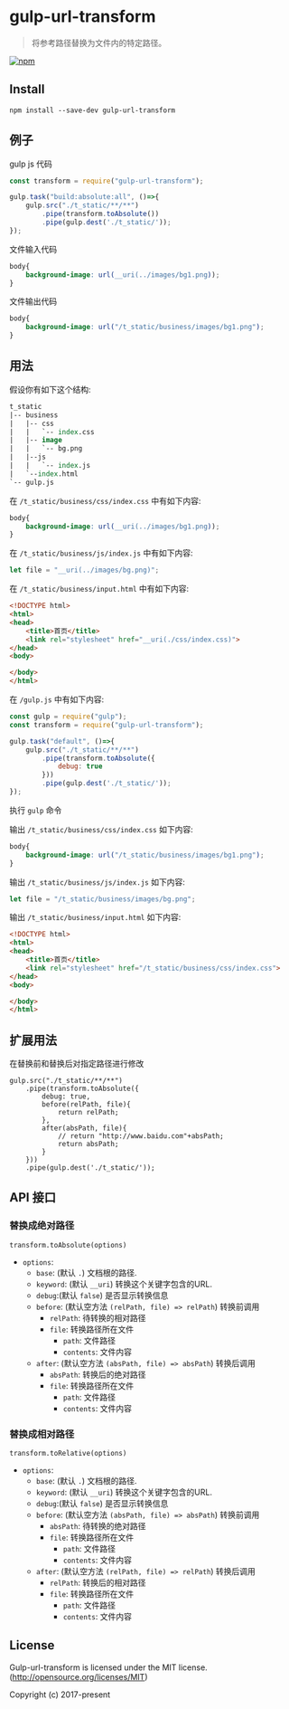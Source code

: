 
# gulp-url-transform
> 将参考路径替换为文件内的特定路径。

[![npm](https://nodei.co/npm/gulp-url-transform.png?downloads=true&downloadRank=true&stars=true)](https://nodei.co/npm/gulp-url-transform/)

## Install


```
npm install --save-dev gulp-url-transform
```

## 例子

gulp js 代码

```js
const transform = require("gulp-url-transform");

gulp.task("build:absolute:all", ()=>{
    gulp.src("./t_static/**/**")
        .pipe(transform.toAbsolute())
        .pipe(gulp.dest('./t_static/'));
});
```

文件输入代码

```css
body{
    background-image: url(__uri(../images/bg1.png));
}
```

文件输出代码
```css
body{
    background-image: url("/t_static/business/images/bg1.png");
}
```

## 用法

假设你有如下这个结构:

```tcl
t_static
|-- business
|   |-- css
|   |   `-- index.css
|   |-- image
|   |   `-- bg.png
|   |--js
|   |   `-- index.js
|   `--index.html
`-- gulp.js
```
在 `/t_static/business/css/index.css` 中有如下内容:

```css
body{
    background-image: url(__uri(../images/bg1.png));
}
```

在 `/t_static/business/js/index.js` 中有如下内容:

```js
let file = "__uri(../images/bg.png)";
```

在 `/t_static/business/input.html` 中有如下内容:

```html
<!DOCTYPE html>
<html>
<head>
    <title>首页</title>
    <link rel="stylesheet" href="__uri(./css/index.css)">
</head>
<body>

</body>
</html>
```

在 `/gulp.js` 中有如下内容:

```js
const gulp = require("gulp");
const transform = require("gulp-url-transform");

gulp.task("default", ()=>{
    gulp.src("./t_static/**/**")
        .pipe(transform.toAbsolute({
            debug: true
        }))
        .pipe(gulp.dest('./t_static/'));
});
```

执行 `gulp` 命令

输出 `/t_static/business/css/index.css` 如下内容:

```css
body{
    background-image: url("/t_static/business/images/bg1.png");
}
```

输出 `/t_static/business/js/index.js` 如下内容:

```js
let file = "/t_static/business/images/bg.png";
```

输出 `/t_static/business/input.html` 如下内容:

```html
<!DOCTYPE html>
<html>
<head>
    <title>首页</title>
    <link rel="stylesheet" href="/t_static/business/css/index.css">
</head>
<body>

</body>
</html>
```

## 扩展用法
在替换前和替换后对指定路径进行修改

```
gulp.src("./t_static/**/**")
    .pipe(transform.toAbsolute({
        debug: true,
        before(relPath, file){
            return relPath;
        },
        after(absPath, file){
            // return "http://www.baidu.com"+absPath;
            return absPath;
        }
    }))
    .pipe(gulp.dest('./t_static/'));
```

## API 接口

### 替换成绝对路径

`transform.toAbsolute(options)`
* `options`:
    * `base`: (默认 `.`) 文档根的路径.
    * `keyword`: (默认 `__uri`) 转换这个关键字包含的URL.
    * `debug`:(默认 `false`) 是否显示转换信息
    * `before`: (默认空方法 `(relPath, file) => relPath`) 转换前调用
        * `relPath`: 待转换的相对路径
        * `file`: 转换路径所在文件
            * `path`: 文件路径
            * `contents`: 文件内容
    * `after`: (默认空方法 `(absPath, file) => absPath`) 转换后调用
        * `absPath`: 转换后的绝对路径
        * `file`: 转换路径所在文件
            * `path`: 文件路径
            * `contents`: 文件内容

### 替换成相对路径

`transform.toRelative(options)`
* `options`:
    * `base`: (默认 `.`) 文档根的路径.
    * `keyword`: (默认 `__uri`) 转换这个关键字包含的URL.
    * `debug`:(默认 `false`) 是否显示转换信息
    * `before`: (默认空方法 `(absPath, file) => absPath`) 转换前调用
        * `absPath`: 待转换的绝对路径
        * `file`: 转换路径所在文件
            * `path`: 文件路径
            * `contents`: 文件内容
    * `after`: (默认空方法 `(relPath, file) => relPath`) 转换后调用
        * `relPath`: 转换后的相对路径
        * `file`: 转换路径所在文件
            * `path`: 文件路径
            * `contents`: 文件内容

## License

Gulp-url-transform is licensed under the MIT license. (http://opensource.org/licenses/MIT)

Copyright (c) 2017-present